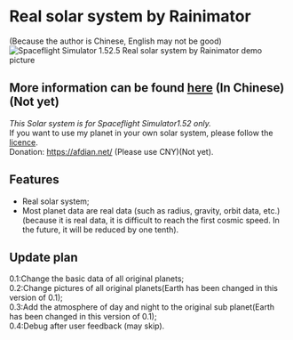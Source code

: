 # Real solar system by Rainimator  
(Because the author is Chinese, English may not be good)  
![Spaceflight Simulator 1.52.5 Real solar system by Rainimator demo picture](https://sm.ms/image/PWG9U6pQfubsr5t)
## More information can be found [here](https://space.bilibili.com/2099051477) (In Chinese)(Not yet)
*This Solar system is for Spaceflight Simulator1.52 only.*  
If you want to use my planet in your own solar system, please follow the [licence](./LICENCE).  
Donation: https://afdian.net/ (Please use CNY)(Not yet).
## Features
- Real solar system;  
- Most planet data are real data (such as radius, gravity, orbit data, etc.)(because it is real data, it is difficult to reach the first cosmic speed. In the future, it will be reduced by one tenth).  
## Update plan
0.1:Change the basic data of all original planets;  
0.2:Change pictures of all original planets(Earth has been changed in this version of 0.1);  
0.3:Add the atmosphere of day and night to the original sub planet(Earth has been changed in this version of 0.1);  
0.4:Debug after user feedback (may skip).
